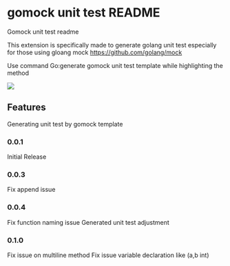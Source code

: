 # gomock unit test README

Gomock unit test readme

This extension is specifically made to generate golang unit test especially for those using gloang mock
https://github.com/golang/mock

Use command Go:generate gomock unit test template while highlighting the method

![ ](https://github.com/pramonow/vscode-extension-ut/blob/master/sample-usage.gif?raw=true)

## Features

Generating unit test by gomock template

### 0.0.1

Initial Release

### 0.0.3

Fix append issue

### 0.0.4

Fix function naming issue
Generated unit test adjustment

### 0.1.0

Fix issue on multiline method
Fix issue variable declaration like (a,b int)